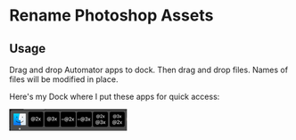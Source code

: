 Rename Photoshop Assets
=======================

Usage
-----

Drag and drop Automator apps to dock. Then drag and drop files. Names of files will be modified in place.

Here's my Dock where I put these apps for quick access:

![alt Dock screenshot](screenshots/dock_screenshot.png "Apps in my Dock")

